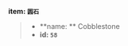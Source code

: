 <!-- BEGIN_AUTOGEN: do NOT edit in this block -->

**item: `圆石`**

> * **name: ** Cobblestone
> * **id: `58`**

<!-- END_AUTOGEN-->
